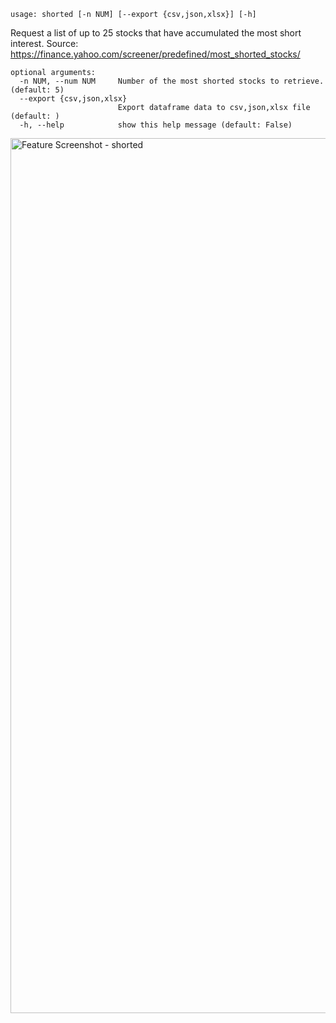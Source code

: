 ```
usage: shorted [-n NUM] [--export {csv,json,xlsx}] [-h]
```

Request a list of up to 25 stocks that have accumulated the most short interest. Source: https://finance.yahoo.com/screener/predefined/most_shorted_stocks/

```
optional arguments:
  -n NUM, --num NUM     Number of the most shorted stocks to retrieve. (default: 5)
  --export {csv,json,xlsx}
                        Export dataframe data to csv,json,xlsx file (default: )
  -h, --help            show this help message (default: False)
```
<img width="1400" alt="Feature Screenshot - shorted" src="https://user-images.githubusercontent.com/85772166/140654108-83374bd2-cd6e-4852-8688-e30c76eb654d.png">

